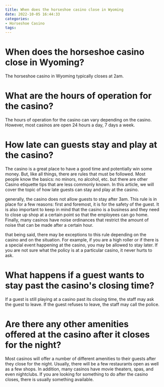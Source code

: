 ```yaml
---
title: When does the horseshoe casino close in Wyoming
date: 2022-10-05 16:44:33
categories:
- Horseshoe Casino
tags:
---
```



#  When does the horseshoe casino close in Wyoming?

The horseshoe casino in Wyoming typically closes at 2am.

#  What are the hours of operation for the casino?

The hours of operation for the casino can vary depending on the casino. However, most casinos are open 24 hours a day, 7 days a week.

#  How late can guests stay and play at the casino?

The casino is a great place to have a good time and potentially win some money. But, like all things, there are rules that must be followed. Most people know the basics: no minors, no alcohol, etc. but there are other Casino etiquette tips that are less commonly known. In this article, we will cover the topic of how late guests can stay and play at the casino.

 generally, the casino does not allow guests to stay after 3am. This rule is in place for a few reasons: first and foremost, it is for the safety of the guest. It is also important to keep in mind that the casino is a business and they need to close up shop at a certain point so that the employees can go home. Finally, many casinos have noise ordinances that restrict the amount of noise that can be made after a certain hour.

that being said, there may be exceptions to this rule depending on the casino and on the situation. For example, if you are a high roller or if there is a special event happening at the casino, you may be allowed to stay later. If you are not sure what the policy is at a particular casino, it never hurts to ask.

#  What happens if a guest wants to stay past the casino's closing time?

If a guest is still playing at a casino past its closing time, the staff may ask the guest to leave. If the guest refuses to leave, the staff may call the police.

#  Are there any other amenities offered at the casino after it closes for the night?

Most casinos will offer a number of different amenities to their guests after they close for the night. Usually, there will be a few restaurants open as well as a few shops. In addition, many casinos have movie theaters, spas, and even nightclubs. If you are looking for something to do after the casino closes, there is usually something available.